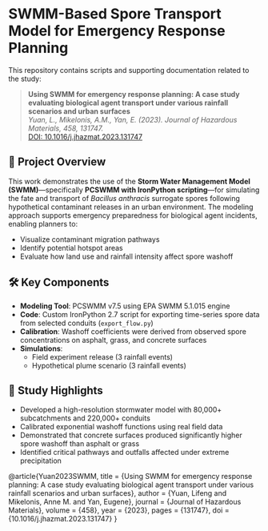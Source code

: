 # SWMM-Based Spore Transport Model for Emergency Response Planning

This repository contains scripts and supporting documentation related to the study:

> **Using SWMM for emergency response planning: A case study evaluating biological agent transport under various rainfall scenarios and urban surfaces**  
> *Yuan, L., Mikelonis, A.M., Yan, E. (2023). Journal of Hazardous Materials, 458, 131747.*  
> [DOI: 10.1016/j.jhazmat.2023.131747](https://doi.org/10.1016/j.jhazmat.2023.131747)

## 📌 Project Overview

This work demonstrates the use of the **Storm Water Management Model (SWMM)**—specifically **PCSWMM with IronPython scripting**—for simulating the fate and transport of *Bacillus anthracis* surrogate spores following hypothetical contaminant releases in an urban environment. The modeling approach supports emergency preparedness for biological agent incidents, enabling planners to:

- Visualize contaminant migration pathways
- Identify potential hotspot areas
- Evaluate how land use and rainfall intensity affect spore washoff

## 🛠 Key Components

- **Modeling Tool**: PCSWMM v7.5 using EPA SWMM 5.1.015 engine
- **Code**: Custom IronPython 2.7 script for exporting time-series spore data from selected conduits (`export_flow.py`)
- **Calibration**: Washoff coefficients were derived from observed spore concentrations on asphalt, grass, and concrete surfaces
- **Simulations**:
  - Field experiment release (3 rainfall events)
  - Hypothetical plume scenario (3 rainfall events)

## 🔬 Study Highlights

- Developed a high-resolution stormwater model with 80,000+ subcatchments and 220,000+ conduits
- Calibrated exponential washoff functions using real field data
- Demonstrated that concrete surfaces produced significantly higher spore washoff than asphalt or grass
- Identified critical pathways and outfalls affected under extreme precipitation

@article{Yuan2023SWMM,
  title = {Using SWMM for emergency response planning: A case study evaluating biological agent transport under various rainfall scenarios and urban surfaces},
  author = {Yuan, Lifeng and Mikelonis, Anne M. and Yan, Eugene},
  journal = {Journal of Hazardous Materials},
  volume = {458},
  year = {2023},
  pages = {131747},
  doi = {10.1016/j.jhazmat.2023.131747}
}

